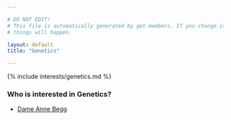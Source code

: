 ```yaml
---

# DO NOT EDIT!
# This file is automatically generated by get-members. If you change it, bad
# things will happen.

layout: default
title: "Genetics"

---
```


{% include interests/genetics.md %}

### Who is interested in Genetics?


* [Dame  Anne Begg](members/dame-anne-begg.html)
